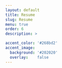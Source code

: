 ```yaml
---
layout: default
title: Resume
slug: Resume
menu: true
order: 6
description: >

accent_color: '#268bd2'
accent_image:
  background: '#202020'
  overlay:    false
---
```


